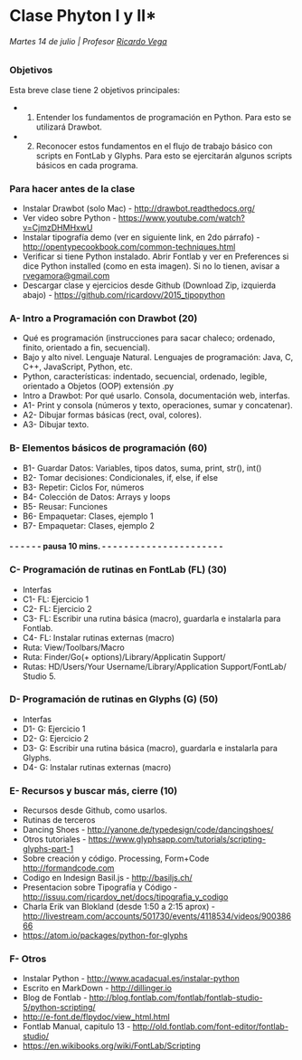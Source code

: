 # Clase Phyton I y II*
###### Martes 14 de julio | Profesor [Ricardo Vega](www.ricardov.cl)

### Objetivos
Esta breve clase tiene 2 objetivos principales: 
- 1. Entender los fundamentos de programación en Python. Para esto se utilizará Drawbot.
- 2. Reconocer estos fundamentos en el flujo de trabajo básico con scripts en FontLab y Glyphs. Para esto se ejercitarán algunos scripts básicos en cada programa. 

### Para hacer antes de la clase
- Instalar Drawbot (solo Mac) - http://drawbot.readthedocs.org/
- Ver video sobre Python - https://www.youtube.com/watch?v=CjmzDHMHxwU
- Instalar tipografía demo (ver en siguiente link, en 2do párrafo) - http://opentypecookbook.com/common-techniques.html 
- Verificar si tiene Python instalado. Abrir Fontlab y ver en Preferences si dice Python installed (como en esta imagen). Si no lo tienen, avisar a rvegamora@gmail.com
- Descargar clase y ejercicios desde Github (Download Zip, izquierda abajo) - https://github.com/ricardovv/2015_tipopython 

### A- Intro a Programación con Drawbot (20)
- Qué es programación (instrucciones para sacar chaleco; ordenado, finito, orientado a fin, secuencial).
- Bajo y alto nivel. Lenguaje Natural. Lenguajes de programación: Java, C, C++, JavaScript, Python, etc.  
- Python, características: indentado, secuencial, ordenado, legible, orientado a Objetos (OOP) extensión .py
- Intro a Drawbot: Por qué usarlo. Consola, documentación web, interfas. 
- A1- Print y consola (números y texto, operaciones, sumar y concatenar).
- A2- Dibujar formas básicas (rect, oval, colores).
- A3- Dibujar texto.

### B- Elementos básicos de programación (60)
- B1- Guardar Datos: Variables, tipos datos, suma, print, str(), int()
- B2- Tomar decisiones: Condicionales, if, else, if else
- B3- Repetir: Ciclos For, números
- B4- Colección de Datos: Arrays y loops
- B5- Reusar: Funciones
- B6- Empaquetar: Clases, ejemplo 1
- B7- Empaquetar: Clases, ejemplo 2

#### - - - - - - pausa 10 mins. - - - - - - - - - - - - - - - - - - - - - - 

### C- Programación de rutinas en FontLab (FL) (30)
- Interfas
- C1- FL: Ejercicio 1 
- C2- FL: Ejercicio 2 
- C3- FL: Escribir una rutina básica (macro), guardarla e instalarla para Fontlab.  
- C4- FL: Instalar rutinas externas (macro) 
- Ruta: View/Toolbars/Macro
- Ruta: Finder/Go(+ options)/Library/Applicatin Support/ 
- Rutas: HD/Users/Your Username/Library/Application Support/FontLab/ Studio 5.
 
### D- Programación de rutinas en Glyphs (G) (50)
- Interfas
- D1- G: Ejercicio 1 
- D2- G: Ejercicio 2 
- D3- G: Escribir una rutina básica (macro), guardarla e instalarla para Glyphs.  
- D4- G: Instalar rutinas externas (macro)

### E- Recursos y buscar más, cierre (10)
- Recursos desde Github, como usarlos.  
- Rutinas de terceros 
- Dancing Shoes - http://yanone.de/typedesign/code/dancingshoes/
- Otros tutoriales - https://www.glyphsapp.com/tutorials/scripting-glyphs-part-1
- Sobre creación y código. Processing, Form+Code http://formandcode.com  
- Codigo en Indesign Basil.js - http://basiljs.ch/
- Presentacion sobre Tipografía y Código - http://issuu.com/ricardov_net/docs/tipografia_y_codigo
- Charla Erik van Blokland (desde 1:50 a 2:15 aprox) - http://livestream.com/accounts/501730/events/4118534/videos/90038666
- https://atom.io/packages/python-for-glyphs

### F- Otros
- Instalar Python - http://www.acadacual.es/instalar-python 
- Escrito en MarkDown - http://dillinger.io 
- Blog de Fontlab - http://blog.fontlab.com/fontlab/fontlab-studio-5/python-scripting/
- http://e-font.de/flpydoc/view_html.html
- Fontlab Manual, capitulo 13 - http://old.fontlab.com/font-editor/fontlab-studio/
- https://en.wikibooks.org/wiki/FontLab/Scripting


